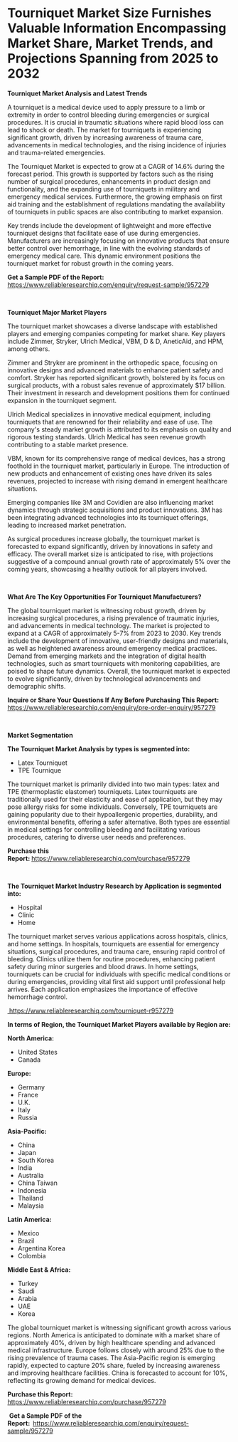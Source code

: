 <p><h1>Tourniquet Market Size Furnishes Valuable Information Encompassing Market Share, Market Trends, and Projections Spanning from 2025 to 2032</h1></p><p><strong>Tourniquet Market Analysis and Latest Trends</strong></p>
<p><p>A tourniquet is a medical device used to apply pressure to a limb or extremity in order to control bleeding during emergencies or surgical procedures. It is crucial in traumatic situations where rapid blood loss can lead to shock or death. The market for tourniquets is experiencing significant growth, driven by increasing awareness of trauma care, advancements in medical technologies, and the rising incidence of injuries and trauma-related emergencies.</p><p>The Tourniquet Market is expected to grow at a CAGR of 14.6% during the forecast period. This growth is supported by factors such as the rising number of surgical procedures, enhancements in product design and functionality, and the expanding use of tourniquets in military and emergency medical services. Furthermore, the growing emphasis on first aid training and the establishment of regulations mandating the availability of tourniquets in public spaces are also contributing to market expansion.</p><p>Key trends include the development of lightweight and more effective tourniquet designs that facilitate ease of use during emergencies. Manufacturers are increasingly focusing on innovative products that ensure better control over hemorrhage, in line with the evolving standards of emergency medical care. This dynamic environment positions the tourniquet market for robust growth in the coming years.</p></p>
<p><strong>Get a Sample PDF of the Report:&nbsp;</strong> <a href="https://www.reliableresearchiq.com/enquiry/request-sample/957279?utm_campaign=2455&utm_medium=2&utm_source=Github&utm_content=ia&utm_term=13042025&utm_id=tourniquet">https://www.reliableresearchiq.com/enquiry/request-sample/957279</a></p>
<p>&nbsp;</p>
<p><strong>Tourniquet Major Market Players</strong></p>
<p><p>The tourniquet market showcases a diverse landscape with established players and emerging companies competing for market share. Key players include Zimmer, Stryker, Ulrich Medical, VBM, D & D, AneticAid, and HPM, among others. </p><p>Zimmer and Stryker are prominent in the orthopedic space, focusing on innovative designs and advanced materials to enhance patient safety and comfort. Stryker has reported significant growth, bolstered by its focus on surgical products, with a robust sales revenue of approximately $17 billion. Their investment in research and development positions them for continued expansion in the tourniquet segment.</p><p>Ulrich Medical specializes in innovative medical equipment, including tourniquets that are renowned for their reliability and ease of use. The company's steady market growth is attributed to its emphasis on quality and rigorous testing standards. Ulrich Medical has seen revenue growth contributing to a stable market presence.</p><p>VBM, known for its comprehensive range of medical devices, has a strong foothold in the tourniquet market, particularly in Europe. The introduction of new products and enhancement of existing ones have driven its sales revenues, projected to increase with rising demand in emergent healthcare situations.</p><p>Emerging companies like 3M and Covidien are also influencing market dynamics through strategic acquisitions and product innovations. 3M has been integrating advanced technologies into its tourniquet offerings, leading to increased market penetration. </p><p>As surgical procedures increase globally, the tourniquet market is forecasted to expand significantly, driven by innovations in safety and efficacy. The overall market size is anticipated to rise, with projections suggestive of a compound annual growth rate of approximately 5% over the coming years, showcasing a healthy outlook for all players involved.</p></p>
<p>&nbsp;</p>
<p><strong>What Are The Key Opportunities For Tourniquet Manufacturers?</strong></p>
<p><p>The global tourniquet market is witnessing robust growth, driven by increasing surgical procedures, a rising prevalence of traumatic injuries, and advancements in medical technology. The market is projected to expand at a CAGR of approximately 5-7% from 2023 to 2030. Key trends include the development of innovative, user-friendly designs and materials, as well as heightened awareness around emergency medical practices. Demand from emerging markets and the integration of digital health technologies, such as smart tourniquets with monitoring capabilities, are poised to shape future dynamics. Overall, the tourniquet market is expected to evolve significantly, driven by technological advancements and demographic shifts.</p></p>
<p><strong>Inquire or Share Your Questions If Any Before Purchasing This Report:</strong> <a href="https://www.reliableresearchiq.com/enquiry/pre-order-enquiry/957279?utm_campaign=2455&utm_medium=2&utm_source=Github&utm_content=ia&utm_term=13042025&utm_id=tourniquet">https://www.reliableresearchiq.com/enquiry/pre-order-enquiry/957279</a></p>
<p>&nbsp;</p>
<p><strong>Market Segmentation</strong></p>
<p><strong>The Tourniquet Market Analysis by types is segmented into:</strong></p>
<p><ul><li>Latex Tourniquet</li><li>TPE Tournique</li></ul></p>
<p><p>The tourniquet market is primarily divided into two main types: latex and TPE (thermoplastic elastomer) tourniquets. Latex tourniquets are traditionally used for their elasticity and ease of application, but they may pose allergy risks for some individuals. Conversely, TPE tourniquets are gaining popularity due to their hypoallergenic properties, durability, and environmental benefits, offering a safer alternative. Both types are essential in medical settings for controlling bleeding and facilitating various procedures, catering to diverse user needs and preferences.</p></p>
<p><strong>Purchase this Report:&nbsp;</strong><a href="https://www.reliableresearchiq.com/purchase/957279?utm_campaign=2455&utm_medium=2&utm_source=Github&utm_content=ia&utm_term=13042025&utm_id=tourniquet">https://www.reliableresearchiq.com/purchase/957279</a></p>
<p>&nbsp;</p>
<p><strong>The Tourniquet Market Industry Research by Application is segmented into:</strong></p>
<p><ul><li>Hospital</li><li>Clinic</li><li>Home</li></ul></p>
<p><p>The tourniquet market serves various applications across hospitals, clinics, and home settings. In hospitals, tourniquets are essential for emergency situations, surgical procedures, and trauma care, ensuring rapid control of bleeding. Clinics utilize them for routine procedures, enhancing patient safety during minor surgeries and blood draws. In home settings, tourniquets can be crucial for individuals with specific medical conditions or during emergencies, providing vital first aid support until professional help arrives. Each application emphasizes the importance of effective hemorrhage control.</p></p>
<p><a href="https://www.reliableresearchiq.com/tourniquet-r957279?utm_campaign=2455&utm_medium=2&utm_source=Github&utm_content=ia&utm_term=13042025&utm_id=tourniquet">&nbsp;https://www.reliableresearchiq.com/tourniquet-r957279</a></p>
<p><strong>In terms of Region, the Tourniquet Market Players available by Region are:</strong></p>
<p>
    <p> <strong> North America: </strong>
        <ul>
            <li>United States</li>
            <li>Canada</li>
        </ul>
        </p> 
    <p> <strong> Europe: </strong>
        <ul>
            <li>Germany</li>
            <li>France</li>
            <li>U.K.</li>
            <li>Italy</li>
            <li>Russia</li>
        </ul>
        </p> 
    <p> <strong> Asia-Pacific: </strong>
        <ul>
            <li>China</li>
            <li>Japan</li>
            <li>South Korea</li>
            <li>India</li>
            <li>Australia</li>
            <li>China Taiwan</li>
            <li>Indonesia</li>
            <li>Thailand</li>
            <li>Malaysia</li>
        </ul>
        </p> 
    <p> <strong> Latin America: </strong>
        <ul>
            <li>Mexico</li>
            <li>Brazil</li>
            <li>Argentina Korea</li>
            <li>Colombia</li>
        </ul>
        </p> 
    <p> <strong> Middle East & Africa: </strong>
        <ul>
            <li>Turkey</li>
            <li>Saudi</li>
            <li>Arabia</li>
            <li>UAE</li>
            <li>Korea</li>
        </ul>
    </p>
    </p>
<p><p>The global tourniquet market is witnessing significant growth across various regions. North America is anticipated to dominate with a market share of approximately 40%, driven by high healthcare spending and advanced medical infrastructure. Europe follows closely with around 25% due to the rising prevalence of trauma cases. The Asia-Pacific region is emerging rapidly, expected to capture 20% share, fueled by increasing awareness and improving healthcare facilities. China is forecasted to account for 10%, reflecting its growing demand for medical devices.</p></p>
<p><strong>Purchase this Report: </strong><a href="https://www.reliableresearchiq.com/purchase/957279?utm_campaign=2455&utm_medium=2&utm_source=Github&utm_content=ia&utm_term=13042025&utm_id=tourniquet">https://www.reliableresearchiq.com/purchase/957279</a></p>
<p>&nbsp;<strong>Get a Sample PDF of the Report:&nbsp;&nbsp;</strong><a href="https://www.reliableresearchiq.com/enquiry/request-sample/957279?utm_campaign=2455&utm_medium=2&utm_source=Github&utm_content=ia&utm_term=13042025&utm_id=tourniquet">https://www.reliableresearchiq.com/enquiry/request-sample/957279</a></p>
<p><strong></strong></p>
<p><p></p><p></p><p></p></p>